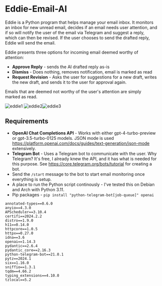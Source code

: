 # Eddie-Email-AI
Eddie is a Python program that helps manage your email inbox. It monitors an inbox for new unread email, decides if an email needs user attention, and if so will notify the user of the email via Telegram and suggest a reply, which can then be revised. If the user chooses to send the drafted reply, Eddie will send the email. 

Eddie presents three options for incoming email deemed worthy of attention: 

- **Approve Reply** - sends the AI drafted reply as-is
- **Dismiss** - Does nothing, removes notification, email is marked as read
- **Request Revision** - Asks the user for suggestions for a new draft, writes the new draft, and sends it to the user for approval again.

Emails that are deemed not worthy of the user's attention are simply marked as read. 


![eddie1](https://github.com/mkowal07/Eddie-Email-AI/assets/18445565/f77dae75-4b72-483f-8554-fdb289712b89) ![eddie2](https://github.com/mkowal07/Eddie-Email-AI/assets/18445565/478e3694-0533-4e34-bca6-37ef5b2d8293)![eddie3](https://github.com/mkowal07/Eddie-Email-AI/assets/18445565/02e5f217-cf8a-4833-925d-d4712710c62d)





## Requirements
- **OpenAI Chat Completions API** - Works with either gpt-4-turbo-preview or gpt-3.5-turbo-0125 models. JSON mode is used https://platform.openai.com/docs/guides/text-generation/json-mode extensively. 
- **Telegram Bot** - Uses a Telegram bot to communicate with the user. Why Telegram? It's free, I already knew the API, and it has what is needed for this purpose. See https://core.telegram.org/bots/tutorial for creating a bot.
- Send the ```/start```  message to the bot to start email monitoring once everything is setup.
- A place to run the Python script continously - I've tested this on Debian and Arch with Python 3.11.
- Pip packages -
  ```pip install "python-telegram-bot[job-queue]" openai```

```
annotated-types==0.6.0
anyio==4.3.0
APScheduler==3.10.4
certifi==2024.2.2
distro==1.9.0
h11==0.14.0
httpcore==1.0.5
httpx==0.27.0
idna==3.6
openai==1.14.3
pydantic==2.6.4
pydantic_core==2.16.3
python-telegram-bot==21.0.1
pytz==2024.1
six==1.16.0
sniffio==1.3.1
tqdm==4.66.2
typing_extensions==4.10.0
tzlocal==5.2
```
